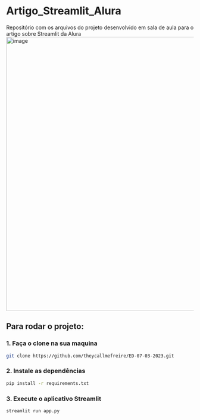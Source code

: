 # Artigo_Streamlit_Alura
Repositório com os arquivos do projeto desenvolvido em sala de aula para o artigo sobre Streamlit da Alura
<img width="1390" height="737" alt="image" src="https://github.com/user-attachments/assets/bf6cfc2a-f930-41be-a637-7d3924b62326" />

## Para rodar o projeto:

### 1. Faça o clone na sua maquina
```bash
git clone https://github.com/theycallmefreire/ED-07-03-2023.git
```
### 2. Instale as dependências 

```bash
pip install -r requirements.txt
```
### 3. Execute o aplicativo Streamlit
```bash
streamlit run app.py
```
